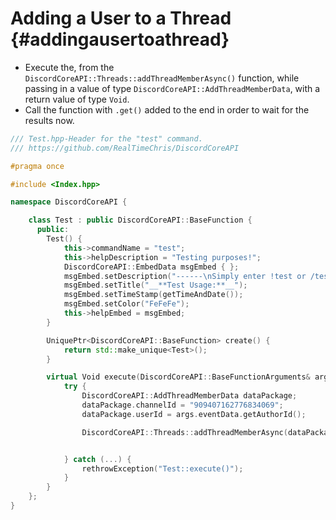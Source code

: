 Adding a User to a Thread {#addingausertoathread}
============
- Execute the, from the `DiscordCoreAPI::Threads::addThreadMemberAsync()` function, while passing in a value of type `DiscordCoreAPI::AddThreadMemberData`, with a return value of type `Void`.
- Call the function with `.get()` added to the end in order to wait for the results now.

```cpp
/// Test.hpp-Header for the "test" command.
/// https://github.com/RealTimeChris/DiscordCoreAPI

#pragma once

#include <Index.hpp>

namespace DiscordCoreAPI {

	class Test : public DiscordCoreAPI::BaseFunction {
	  public:
		Test() {
			this->commandName = "test";
			this->helpDescription = "Testing purposes!";
			DiscordCoreAPI::EmbedData msgEmbed { };
			msgEmbed.setDescription("------\nSimply enter !test or /test!\n------");
			msgEmbed.setTitle("__**Test Usage:**__");
			msgEmbed.setTimeStamp(getTimeAndDate());
			msgEmbed.setColor("FeFeFe");
			this->helpEmbed = msgEmbed;
		}

		UniquePtr<DiscordCoreAPI::BaseFunction> create() {
			return std::make_unique<Test>();
		}

		virtual Void execute(DiscordCoreAPI::BaseFunctionArguments& args) {
			try {
				DiscordCoreAPI::AddThreadMemberData dataPackage;
				dataPackage.channelId = "909407162776834069";
				dataPackage.userId = args.eventData.getAuthorId();

				DiscordCoreAPI::Threads::addThreadMemberAsync(dataPackage).get();


			} catch (...) {
				rethrowException("Test::execute()");
			}
		}
	};
}
```
